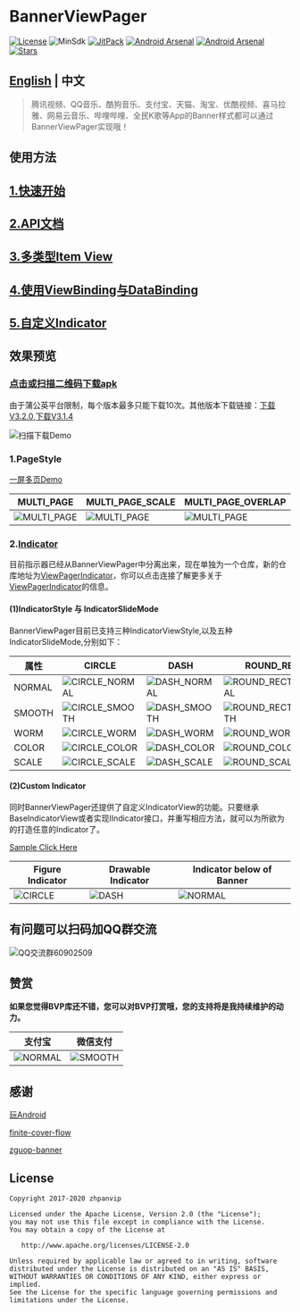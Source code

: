 # BannerViewPager

[![License](https://img.shields.io/github/license/zhpanvip/BannerViewPager)](https://github.com/zhpanvip/BannerViewPager/blob/master/LICENSE)
![MinSdk](https://img.shields.io/badge/API-16%2B-brightgreen.svg?style=flat)
[![JitPack](https://jitpack.io/v/zhpanvip/BannerViewPager.svg)](https://jitpack.io/#zhpanvip/BannerViewPager)
[![Android Arsenal](https://img.shields.io/badge/Android%20Arsenal-BannerViewPager-brightgreen.svg?style=flat)](https://android-arsenal.com/details/1/7961)
[![Android Arsenal](https://img.shields.io/badge/Android%20Arsenal-ViewPagerIndicator-brightgreen.svg?style=flat)](https://github.com/zhpanvip/viewpagerindicator)
[![Stars](https://img.shields.io/github/stars/zhpanvip/BannerViewPager)](https://github.com/zhpanvip/BannerViewPager/stargazers)


## [English](https://github.com/zhpanvip/BannerViewPager) | 中文


> 腾讯视频、QQ音乐、酷狗音乐、支付宝、天猫、淘宝、优酷视频、喜马拉雅、网易云音乐、哔哩哔哩、全民K歌等App的Banner样式都可以通过BannerViewPager实现哦！

## 使用方法

## [1.快速开始](https://github.com/zhpanvip/BannerViewPager/wiki/06.快速开始)

## [2.API文档](https://github.com/zhpanvip/BannerViewPager/wiki/07.API文档)

## [3.多类型Item View](https://github.com/zhpanvip/BannerViewPager/wiki/08.多类型Item)

## [4.使用ViewBinding与DataBinding](https://github.com/zhpanvip/BannerViewPager/wiki/09.使用ViewBinding与DataBinding)

## [5.自定义Indicator](https://github.com/zhpanvip/BannerViewPager/wiki/10.自定义Indicator)


## 效果预览

 ### [点击或扫描二维码下载apk](https://www.pgyer.com/bannerviewpager) 
 由于蒲公英平台限制，每个版本最多只能下载10次。其他版本下载链接：[下载V3.2.0](https://www.pgyer.com/24463b9b840a6317f3c98f6f3082685c),[下载V3.1.4](https://www.pgyer.com/472da9094cdc6175afdb36d99292de94)

![扫描下载Demo](https://gitee.com/zhpanvip/images/raw/master/project/banner/qrcode.png)


### 1.PageStyle

[一屏多页Demo](https://github.com/zhpanvip/BannerViewPager/blob/master/app/src/main/java/com/example/zhpan/circleviewpager/fragment/PageFragment.java)

| MULTI_PAGE |MULTI_PAGE_SCALE | MULTI_PAGE_OVERLAP |
|--|--|--|
| ![MULTI_PAGE](https://gitee.com/zhpanvip/images/raw/master/project/banner/page_style_multi.gif) |![MULTI_PAGE](https://gitee.com/zhpanvip/images/raw/master/project/banner/page_style_multi_scale.gif) |![MULTI_PAGE](https://gitee.com/zhpanvip/images/raw/master/project/banner/page_style_multi_overlay.gif) |

### 2.[Indicator](https://github.com/zhpanvip/viewpagerindicator)

目前指示器已经从BannerViewPager中分离出来，现在单独为一个仓库，新的仓库地址为[ViewPagerIndicator](https://github.com/zhpanvip/viewpagerindicator)，你可以点击连接了解更多关于[ViewPagerIndicator](https://github.com/zhpanvip/viewpagerindicator)的信息。

#### (1)IndicatorStyle 与 IndicatorSlideMode

BannerViewPager目前已支持三种IndicatorViewStyle,以及五种IndicatorSlideMode,分别如下：

| 属性 | CIRCLE | DASH | ROUND_RECT |
|--|--|--|--|
| NORMAL| ![CIRCLE_NORMAL](https://gitee.com/zhpanvip/images/raw/master/project/indicator/slide_circle_normal.gif) | ![DASH_NORMAL](https://gitee.com/zhpanvip/images/raw/master/project/indicator/style_dash_normal.gif) | ![ROUND_RECT_NORMAL](https://gitee.com/zhpanvip/images/raw/master/project/indicator/style_round_rect_normal.gif) |
| SMOOTH| ![CIRCLE_SMOOTH](https://gitee.com/zhpanvip/images/raw/master/project/indicator/slide_circle_smooth.gif) | ![DASH_SMOOTH](https://gitee.com/zhpanvip/images/raw/master/project/indicator/style_dash_smooth.gif) | ![ROUND_RECT_SMOOTH](https://gitee.com/zhpanvip/images/raw/master/project/indicator/style_round_rect_smooth.gif) |
| WORM| ![CIRCLE_WORM](https://gitee.com/zhpanvip/images/raw/master/project/indicator/slide_circle_worm.gif) | ![DASH_WORM](https://gitee.com/zhpanvip/images/raw/master/project/indicator/style_dash_worm.gif) | ![ROUND_WORM](https://gitee.com/zhpanvip/images/raw/master/project/indicator/style_round_rect_worm.gif) |
| COLOR| ![CIRCLE_COLOR](https://gitee.com/zhpanvip/images/raw/master/project/indicator/slide_circle_color.gif) | ![DASH_COLOR](https://gitee.com/zhpanvip/images/raw/master/project/indicator/style_dash_color.gif) | ![ROUND_COLOR](https://gitee.com/zhpanvip/images/raw/master/project/indicator/style_round_rect_color.gif) |
| SCALE| ![CIRCLE_SCALE](https://gitee.com/zhpanvip/images/raw/master/project/indicator/slide_circle_scale.gif) | ![DASH_SCALE](https://gitee.com/zhpanvip/images/raw/master/project/indicator/style_dash_scale.gif) | ![ROUND_SCALE](https://gitee.com/zhpanvip/images/raw/master/project/indicator/style_round_rect_scale.gif) |

#### (2)Custom Indicator

同时BannerViewPager还提供了自定义IndicatorView的功能。只要继承BaseIndicatorView或者实现IIndicator接口，并重写相应方法，就可以为所欲为的打造任意的Indicator了。

[Sample Click Here](https://github.com/zhpanvip/BannerViewPager/blob/master/app/src/main/java/com/example/zhpan/circleviewpager/fragment/OthersFragment.java)

| Figure Indicator | Drawable Indicator | Indicator below of Banner |
|--|--|--|
| ![CIRCLE](https://gitee.com/zhpanvip/images/raw/master/project/banner/style_custum.gif) | ![DASH](https://gitee.com/zhpanvip/images/raw/master/project/banner/style_custom2.gif) | ![NORMAL](https://gitee.com/zhpanvip/images/raw/master/project/banner/style_custom1.gif) |



## 有问题可以扫码加QQ群交流

 ![QQ交流群60902509](https://gitee.com/zhpanvip/images/raw/master/project/group/qq_group.png)



## <span id="Sponsor"> 赞赏 </span>


**如果您觉得BVP库还不错，您可以对BVP打赏哦，您的支持将是我持续维护的动力。**

| 支付宝 | 微信支付 |
|--|--|
| ![NORMAL](https://gitee.com/zhpanvip/images/raw/master/project/pay/pay_alipay.jpg) |  ![SMOOTH](https://gitee.com/zhpanvip/images/raw/master/project/pay/pay_wechat.png) |


## 感谢

[玩Android](https://wanandroid.com/)

[finite-cover-flow](https://github.com/KoderLabs/finite-cover-flow)

[zguop-banner](https://github.com/zguop/banner)

License
-------

    Copyright 2017-2020 zhpanvip

    Licensed under the Apache License, Version 2.0 (the "License");
    you may not use this file except in compliance with the License.
    You may obtain a copy of the License at

       http://www.apache.org/licenses/LICENSE-2.0

    Unless required by applicable law or agreed to in writing, software
    distributed under the License is distributed on an "AS IS" BASIS,
    WITHOUT WARRANTIES OR CONDITIONS OF ANY KIND, either express or implied.
    See the License for the specific language governing permissions and
    limitations under the License.






